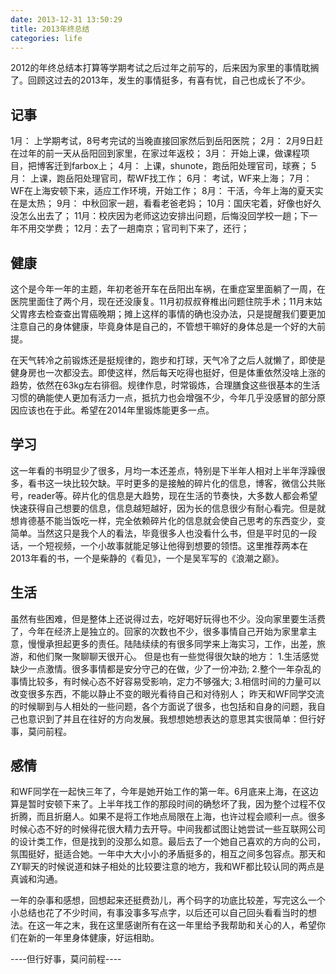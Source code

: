 ```yaml
---
date: 2013-12-31 13:50:29
title: 2013年终总结
categories: life
---
```


2012的年终总结本打算等学期考试之后过年之前写的，后来因为家里的事情耽搁了。回顾这过去的2013年，发生的事情挺多，有喜有忧，自己也成长了不少。

## 记事
1月： 上学期考试，8号考完试的当晚直接回家然后到岳阳医院；
2月： 2月9日赶在过年的前一天从岳阳回到家里，在家过年返校；
3月： 开始上课，做课程项目，把博客迁到farbox上；
4月： 上课，shunote，跑岳阳处理官司，球赛；
5月： 上课，跑岳阳处理官司，帮WF找工作；
6月： 考试，WF来上海；
7月： WF在上海安顿下来，适应工作环境，开始工作；
8月： 干活，今年上海的夏天实在是太热；
9月： 中秋回家一趟，看看老爸老妈；
10月：国庆宅着，好像也好久没怎么出去了；
11月：校庆因为老师这边安排出问题，后悔没回学校一趟；下一年不用交学费；
12月：去了一趟南京；官司判下来了，还行；

## 健康
这个是今年一年的主题，年初老爸开车在岳阳出车祸，在重症室里面躺了一周，在医院里面住了两个月，现在还没康复。11月初叔叔脊椎出问题住院手术；11月末姑父胃疼去检查查出胃癌晚期；摊上这样的事情的确也没办法，只是提醒我们要更加注意自己的身体健康，毕竟身体是自己的，不管想干嘛好的身体总是一个好的大前提。

在天气转冷之前锻炼还是挺规律的，跑步和打球，天气冷了之后人就懒了，即使是健身房也一次都没去。即使这样，然后每天吃得也挺好，但是体重依然没啥上涨的趋势，依然在63kg左右徘徊。规律作息，时常锻炼，合理膳食这些很基本的生活习惯的确能使人更加有活力一点，抵抗力也会增强不少，今年几乎没感冒的部分原因应该也在于此。希望在2014年里锻炼能更多一点。

## 学习
这一年看的书明显少了很多，月均一本还差点，特别是下半年人相对上半年浮躁很多，看书这一块比较欠缺。平时更多的是接触的碎片化的信息，博客，微信公共账号，reader等。碎片化的信息是大趋势，现在生活的节奏快，大多数人都会希望快速获得自己想要的信息，信息越短越好，因为长的信息很少有耐心看完。但是就想肯德基不能当饭吃一样，完全依赖碎片化的信息就会使自己思考的东西变少，变简单。当然这只是我个人的看法，毕竟很多人也没看什么书，但是平时见的一段话，一个短视频，一个小故事就能足够让他得到想要的领悟。这里推荐两本在2013年看的书，一个是柴静的《看见》，一个是吴军写的《浪潮之巅》。

## 生活
虽然有些困难，但是整体上还说得过去，吃好喝好玩得也不少。没向家里要生活费了，今年在经济上是独立的。回家的次数也不少，很多事情自己开始为家里拿主意，慢慢承担起更多的责任。陆陆续续的有很多同学来上海实习，工作，出差，旅游，和他们聚一聚聊聊天很开心。
但是也有一些觉得很欠缺的地方：
1.生活感觉缺少一点激情。很多事情都是安分守己的在做，少了一份冲劲;
2.整个一年杂乱的事情比较多，有时候心态不好容易受影响，定力不够强大;
3.相信时间的力量可以改变很多东西，不能以静止不变的眼光看待自己和对待别人；
昨天和WF同学交流的时候聊到与人相处的一些问题，各个方面说了很多，也包括和自身的问题，我自己也意识到了并且在往好的方向发展。我想想她想表达的意思其实很简单：但行好事，莫问前程。

## 感情
和WF同学在一起快三年了，今年是她开始工作的第一年。6月底来上海，在这边算是暂时安顿下来了。上半年找工作的那段时间的确愁坏了我，因为整个过程不仅折腾，而且折磨人。如果不是将工作地点局限在上海，也许过程会顺利一点。很多时候心态不好的时候得花很大精力去开导。中间我都试图让她尝试一些互联网公司的设计类工作，但是找到的没那么如意。最后去了一个她自己喜欢的方向的公司，氛围挺好，挺适合她。一年中大大小小的矛盾挺多的，相互之间多包容点。那天和ZY聊天的时候说道和妹子相处的比较要注意的地方，我和WF都比较认同的两点是真诚和沟通。

一年的杂事和感想，回想起来还挺费劲儿，再个码字的功底比较差，写完这么一个小总结也花了不少时间，有事没事多写点字，以后还可以自己回头看看当时的想法。在这一年之末，我在这里感谢所有在这一年里给予我帮助和关心的人，希望你们在新的一年里身体健康，好运相助。

----但行好事，莫问前程----

















